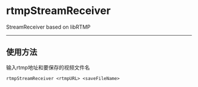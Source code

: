 # rtmpStreamReceiver

StreamReceiver based on libRTMP

-----

## 使用方法

输入rtmp地址和要保存的视频文件名

`rtmpStreamReceiver <rtmpURL> <saveFileName>`